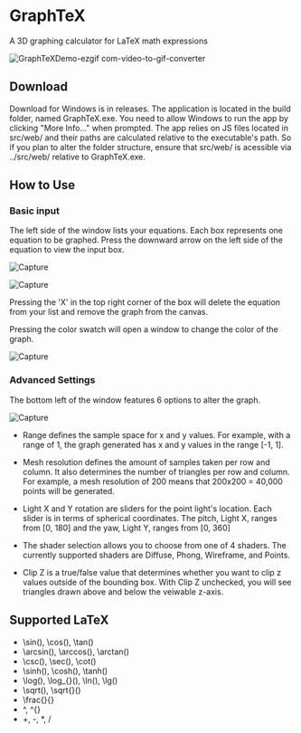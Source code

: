 # GraphTeX
A 3D graphing calculator for LaTeX math expressions

![GraphTeXDemo-ezgif com-video-to-gif-converter](https://github.com/user-attachments/assets/58acff1e-ee1f-4c41-960a-065d9e2b02ee)

## Download
Download for Windows is in releases. The application is located in the build folder, named GraphTeX.exe. You need to allow Windows to run the app by clicking "More Info..." when prompted. The app relies on JS files located in src/web/ and their paths are calculated relative to the executable's path. So if you plan to alter the folder structure, ensure that src/web/ is acessible via ../src/web/ relative to GraphTeX.exe.

## How to Use
### Basic input
The left side of the window lists your equations. Each box represents one equation to be graphed. Press the downward arrow on the left side of the equation to view the input box.

![Capture](https://github.com/user-attachments/assets/80e03ebd-80ad-47be-8aae-d991c3b0a5c8)

![Capture](https://github.com/user-attachments/assets/0fb5d863-5b9f-41c8-8680-8a5c32db2fca)

Pressing the 'X' in the top right corner of the box will delete the equation from your list and remove the graph from the canvas.

Pressing the color swatch will open a window to change the color of the graph.

![Capture](https://github.com/user-attachments/assets/d576d124-b65b-43c4-a9da-e5eaf8462104)

### Advanced Settings
The bottom left of the window features 6 options to alter the graph.

![Capture](https://github.com/user-attachments/assets/2e4d9847-3b64-43df-b7f5-d1a74e6064f8)

* Range defines the sample space for x and y values. For example, with a range of 1, the graph generated has x and y values in the range [-1, 1].

* Mesh resolution defines the amount of samples taken per row and column. It also determines the number of triangles per row and column. For example, a mesh resolution of 200 means that 200x200 = 40,000 points will be generated.

* Light X and Y rotation are sliders for the point light's location. Each slider is in terms of spherical coordinates. The pitch, Light X, ranges from [0, 180] and the yaw, Light Y, ranges from [0, 360]

* The shader selection allows you to choose from one of 4 shaders. The currently supported shaders are Diffuse, Phong, Wireframe, and Points.

* Clip Z is a true/false value that determines whether you want to clip z values outside of the bounding box. With Clip Z unchecked, you will see triangles drawn above and below the veiwable z-axis.

## Supported LaTeX

* \sin(), \cos(), \tan()
* \arcsin(), \arccos(), \arctan()
* \csc(), \sec(), \cot()
* \sinh(), \cosh(), \tanh()
* \log(), \log_{}(), \ln(), \lg()
* \sqrt(), \sqrt{}()
* \frac{}{}
* ^, ^{}
* +, -, *, /
